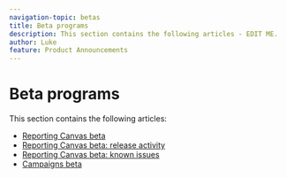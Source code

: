 ```yaml
---
navigation-topic: betas
title: Beta programs
description: This section contains the following articles - EDIT ME.
author: Luke
feature: Product Announcements
---
```


# Beta programs

This section contains the following articles:

* [Reporting Canvas beta](/help/quicksilver/product-announcements/betas/reporting-canvas-beta/reporting-canvas-beta-overview.md)
* [Reporting Canvas beta: release activity](/help/quicksilver/product-announcements/betas/reporting-canvas-beta/reporting-canvas-release-activity.md)
* [Reporting Canvas beta: known issues](/help/quicksilver/product-announcements/betas/reporting-canvas-known-issues.md)
* [Campaigns beta](campaign-object-beta.md)


